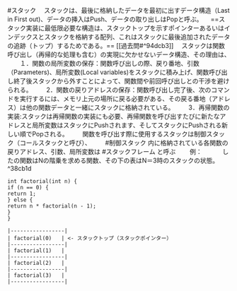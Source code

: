 #スタック
　スタックは、最後に格納したデータを最初に出すデータ構造（Last in First out)、データの挿入はPush、データの取り出しはPopと呼ぶ。
　==スタック実装に最低限必要な構造は、スタックトップを示すポインターあるいはインデックスとスタックを格納する配列、これはスタックに最後追加されたデータの追跡（トップ）するためである。== [[過去問#^94dcb3]]
　スタックは関数呼び出し（再帰的な処理も含む）の実現に欠かせないデータ構造、その理由は、
　　１．関数の局所変数の保存：関数呼び出しの際、戻り番地、引数（Parameters)、局所変数(Local variables)をスタックに積み上げ、関数呼び出し終了後スタックから外すことによって、関数間や前回呼び出しとの干渉を避けられる。
　　2．関数の戻りアドレスの保存：関数呼び出し完了後、次のコマンドを実行するには、メモリ上元の場所に戻る必要がある、その戻る番地（アドレス）は他の関数データと一緒にスタックに格納されている。
　　3．再帰関数の実装:スタックは再帰関数の実装にも必要、再帰関数を呼び出すたびに新たなアドレスと局所変数はスタックにPushされます、そしてスタックにPushされる新しい順でPopされる。
　　関数を呼び出す際に使用するスタックは制御スタック（コールスタックと呼び）、
　　#制御スタック 内に格納されている各関数の戻りアドレス、引数、局所変数は #スタックフレーム と呼ぶ
　　例：
　　　したの関数はNの階乗を求める関数、その下の表はN＝3時のスタックの状態。 ^38cb1d

    int factorial(int n) {
    if (n == 0) {
    return 1;
    } else {
    return n * factorial(n - 1);
    }
    }

	|-----------------|
	| factorial(0)   | <- スタックトップ（スタックポインター）
	|-----------------|
	| factorial(1)   |
	|-----------------|
	| factorial(2)   |
	|-----------------|
	| factorial(3)   |
	|-----------------|
